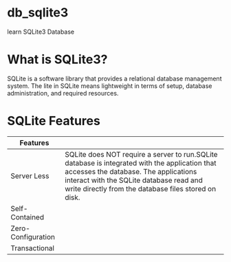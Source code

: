 # db_sqlite3
learn SQLite3 Database

# What is SQLite3?
SQLite is a software library that provides a relational database management system. 
The lite in SQLite means lightweight in terms of setup, database administration, and required resources.

# SQLite Features
|Features               |                        |
|-----------------------|------------------------|
|Server Less            |SQLite does NOT require a server to run.SQLite database is integrated with the application that accesses the database. The applications interact with the SQLite database read and write directly from the database files stored on disk.|
|Self-Contained         |                        |
|Zero-Configuration     |                        |
|Transactional          |                        |

